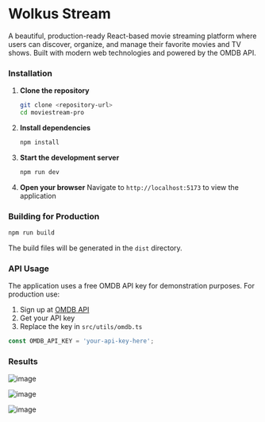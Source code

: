 # Wolkus Stream

A beautiful, production-ready React-based movie streaming platform where users can discover, organize, and manage their favorite movies and TV shows. Built with modern web technologies and powered by the OMDB API.

### Installation

1. **Clone the repository**
   ```bash
   git clone <repository-url>
   cd moviestream-pro
   ```

2. **Install dependencies**
   ```bash
   npm install
   ```

3. **Start the development server**
   ```bash
   npm run dev
   ```

4. **Open your browser**
   Navigate to `http://localhost:5173` to view the application

### Building for Production

```bash
npm run build
```

The build files will be generated in the `dist` directory.

### API Usage
The application uses a free OMDB API key for demonstration purposes. For production use:

1. Sign up at [OMDB API](http://www.omdbapi.com/)
2. Get your API key
3. Replace the key in `src/utils/omdb.ts`

```typescript
const OMDB_API_KEY = 'your-api-key-here';
```
### Results
![image](https://github.com/user-attachments/assets/aac7125f-65bd-4712-94b4-90c48dff1297)

![image](https://github.com/user-attachments/assets/4ffaf742-355a-42a0-9a69-8f9fc65e6f29)

![image](https://github.com/user-attachments/assets/6262822e-467b-426b-bd29-20bd0c91557f)
